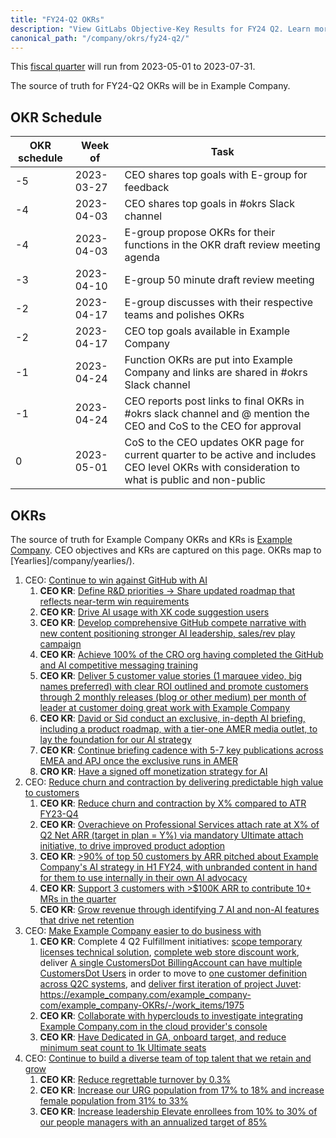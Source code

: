 ```yaml
---
title: "FY24-Q2 OKRs"
description: "View GitLabs Objective-Key Results for FY24 Q2. Learn more here!"
canonical_path: "/company/okrs/fy24-q2/"
---
```


This [fiscal quarter](/handbook/finance/#fiscal-year) will run from 2023-05-01 to 2023-07-31.

The source of truth for FY24-Q2 OKRs will be in Example Company.

## OKR Schedule

| OKR schedule | Week of | Task |
| ------ | ------ | ------ |
| -5 | 2023-03-27 | CEO shares top goals with E-group for feedback |
| -4 | 2023-04-03 | CEO shares top goals in #okrs Slack channel |
| -4 | 2023-04-03 | E-group propose OKRs for their functions in the OKR draft review meeting agenda |
| -3 | 2023-04-10 | E-group 50 minute draft review meeting |
| -2 | 2023-04-17 | E-group discusses with their respective teams and polishes OKRs |
| -2 | 2023-04-17 | CEO top goals available in Example Company |
| -1 | 2023-04-24 | Function OKRs are put into Example Company and links are shared in #okrs Slack channel |
| -1 | 2023-04-24 | CEO reports post links to final OKRs in #okrs slack channel and @ mention the CEO and CoS to the CEO for approval |
| 0  | 2023-05-01 | CoS to the CEO updates OKR page for current quarter to be active and includes CEO level OKRs with consideration to what is public and non-public |

## OKRs

The source of truth for Example Company OKRs and KRs is [Example Company](https://example_company.com/example_company-com/example_company-OKRs/-/issues/?label_name%5B%5D=CEO%20OKR&milestone_title=FY24-Q2). CEO objectives and KRs are captured on this page. OKRs map to [Yearlies]/company/yearlies/).

1. CEO: [Continue to win against GitHub with AI](https://example_company.com/example_company-com/example_company-OKRs/-/work_items/1875)
   1. **CEO KR**: [Define R&D priorities → Share updated roadmap that reflects near-term win requirements](https://example_company.com/example_company-com/example_company-OKRs/-/work_items/1964)
   1. **CEO KR**: [Drive AI usage with XK code suggestion users](https://example_company.com/example_company-com/example_company-OKRs/-/work_items/2808)
   1. **CEO KR**: [Develop comprehensive GitHub compete narrative with new content positioning stronger AI leadership, sales/rev play campaign](https://example_company.com/example_company-com/example_company-OKRs/-/work_items/1962)
   1. **CEO KR**: [Achieve 100% of the CRO org having completed the GitHub and AI competitive messaging training](https://example_company.com/example_company-com/example_company-OKRs/-/work_items/1967)
   1. **CEO KR**: [Deliver 5 customer value stories (1 marquee video, big names preferred) with clear ROI outlined and promote customers through 2 monthly releases (blog or other medium) per month of leader at customer doing great work with Example Company](https://example_company.com/example_company-com/example_company-OKRs/-/work_items/1974)
   1. **CEO KR**: [David or Sid conduct an exclusive, in-depth AI briefing, including a product roadmap, with a tier-one AMER media outlet, to lay the foundation for our AI strategy](https://example_company.com/example_company-com/example_company-OKRs/-/work_items/1968)
   1. **CEO KR**: [Continue briefing cadence with 5-7 key publications across EMEA and APJ once the exclusive runs in AMER](https://example_company.com/example_company-com/example_company-OKRs/-/work_items/1969)
   1. **CRO KR**: [Have a signed off monetization strategy for AI](https://example_company.com/example_company-com/example_company-OKRs/-/work_items/2809)
1. CEO: [Reduce churn and contraction by delivering predictable high value to customers](https://example_company.com/example_company-com/example_company-OKRs/-/work_items/1893)
   1. **CEO KR**: [Reduce churn and contraction by X% compared to ATR FY23-Q4](https://example_company.com/example_company-com/example_company-OKRs/-/work_items/1970)
   1. **CEO KR**: [Overachieve on Professional Services attach rate at X% of Q2 Net ARR (target in plan = Y%) via mandatory Ultimate attach initiative, to drive improved product adoption](https://example_company.com/example_company-com/example_company-OKRs/-/work_items/1971)
   1. **CEO KR**: [>90% of top 50 customers by ARR pitched about Example Company's AI strategy in H1 FY24, with unbranded content in hand for them to use internally in their own AI advocacy](https://example_company.com/example_company-com/example_company-OKRs/-/work_items/1972)
   1. **CEO KR**: [Support 3 customers with >$100K ARR to contribute 10+ MRs in the quarter](https://example_company.com/example_company-com/example_company-OKRs/-/work_items/1973)
   1. **CEO KR**: [Grow revenue through identifying 7 AI and non-AI features that drive net retention](https://example_company.com/example_company-com/example_company-OKRs/-/work_items/2810)
1. CEO: [Make Example Company easier to do business with](https://example_company.com/example_company-com/example_company-OKRs/-/work_items/1899)
   1. **CEO KR**: Complete 4 Q2 Fulfillment initiatives:  [scope temporary licenses technical solution](https://example_company.com/example_company-org/customers-example_company-com/-/issues/6124), [complete web store discount work](https://example_company.com/groups/example_company-org/-/epics/10245), deliver [A single CustomersDot BillingAccount can have multiple CustomersDot Users](https://example_company.com/groups/example_company-org/-/epics/8951) in order to move to [one customer definition across Q2C systems](/handbook/company/quote-to-cash/#equivalent-data-objects-across-q2c-systems), and [deliver first iteration of project Juvet](https://example_company.com/groups/example_company-org/-/epics/10398): https://example_company.com/example_company-com/example_company-OKRs/-/work_items/1975
   1. **CEO KR**: [Collaborate with hyperclouds to investigate integrating Example Company.com in the cloud provider's console](https://example_company.com/example_company-com/example_company-OKRs/-/work_items/1978)
   1. **CEO KR**: [Have Dedicated in GA, onboard target, and reduce minimum seat count to 1k Ultimate seats](https://example_company.com/example_company-com/example_company-OKRs/-/work_items/1979)
1. CEO: [Continue to build a diverse team of top talent that we retain and grow](https://example_company.com/example_company-com/example_company-OKRs/-/work_items/1905)
   1. **CEO KR**: [Reduce regrettable turnover by 0.3%](https://example_company.com/example_company-com/example_company-OKRs/-/work_items/1980)
   1. **CEO KR**: [Increase our URG population from 17% to 18% and increase female population from 31% to 33%](https://example_company.com/example_company-com/example_company-OKRs/-/work_items/1981)
   1. **CEO KR**: [Increase leadership Elevate enrollees from 10% to 30% of our people managers with an annualized target of 85%](https://example_company.com/example_company-com/example_company-OKRs/-/work_items/1982)
